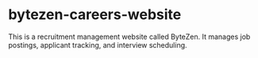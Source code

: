 # bytezen-careers-website
This is a recruitment management website called ByteZen. It manages job postings, applicant tracking, and interview scheduling.
